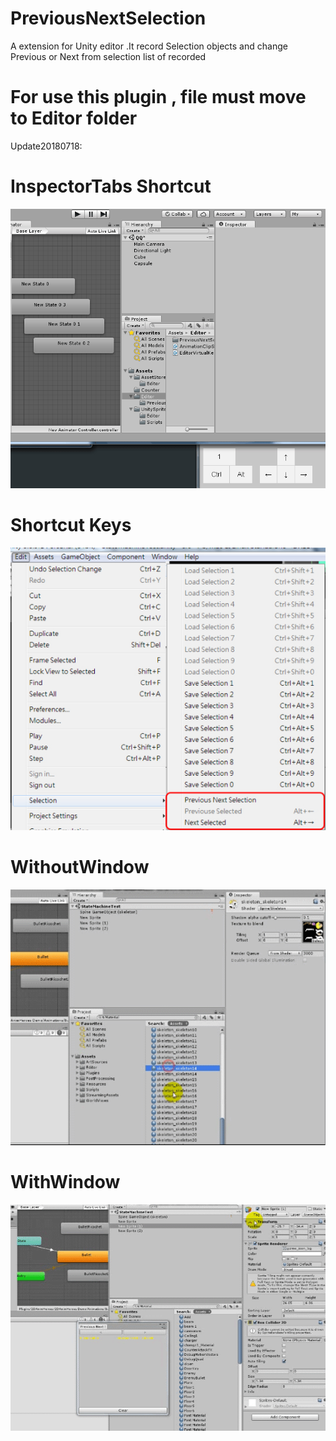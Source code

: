 # PreviousNextSelection
A extension for Unity editor .It record Selection objects and change Previous or Next from selection list of recorded

# For use this plugin , file must move to Editor folder

Update20180718: 
# InspectorTabs Shortcut
![Alt Text](https://github.com/Yu5h1/PreviousNextSelection/blob/master/demonstration.gif)

# Shortcut Keys
![Alt Text](https://github.com/Yu5h1/PreviousNextSelection/blob/master/Shortcut%20key.jpg)

# WithoutWindow
![Alt Text](https://github.com/Yu5h1/PreviousNextSelection/blob/master/WithoutWindow.gif)

# WithWindow
![Alt Text](https://github.com/Yu5h1/PreviousNextSelection/blob/master/WithWindow.gif)
